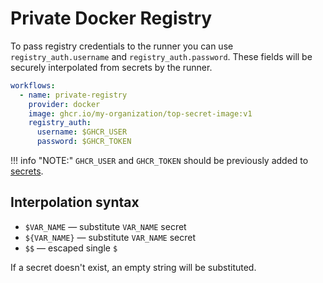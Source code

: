 # Private Docker Registry

To pass registry credentials to the runner you can use `registry_auth.username`
and `registry_auth.password`. These fields will be securely interpolated
from secrets by the runner.

<div editor-title=".dstack/workflows/private-registry.yaml">

```yaml
workflows:
  - name: private-registry
    provider: docker
    image: ghcr.io/my-organization/top-secret-image:v1
    registry_auth:
      username: $GHCR_USER
      password: $GHCR_TOKEN
```

</div>

!!! info "NOTE:"
    `GHCR_USER` and `GHCR_TOKEN` should be previously added to [secrets](secrets.md).

## Interpolation syntax

* `$VAR_NAME` — substitute `VAR_NAME` secret
* `${VAR_NAME}` — substitute `VAR_NAME` secret
* `$$` — escaped single `$`

If a secret doesn't exist, an empty string will be substituted.
